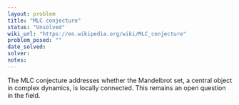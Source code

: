 ```yaml
---
layout: problem
title: "MLC conjecture"
status: "Unsolved"
wiki_url: "https://en.wikipedia.org/wiki/MLC_conjecture"
problem_posed: ""
date_solved:
solver:
notes:
---
```

The MLC conjecture addresses whether the Mandelbrot set, a central object in complex dynamics, is locally connected. This remains an open question in the field.
